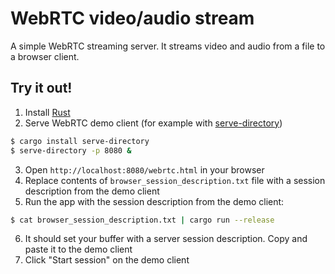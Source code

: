 # WebRTC video/audio stream

A simple WebRTC streaming server. It streams video and audio from a file to a browser client.

## Try it out!
1. Install [Rust](https://rustup.rs/)
2. Serve WebRTC demo client (for example with [serve-directory](https://crates.io/crates/serve-directory))
```bash
$ cargo install serve-directory
$ serve-directory -p 8080 &
```
3. Open `http://localhost:8080/webrtc.html` in your browser
4. Replace contents of `browser_session_description.txt` file with a session description from the demo client
5. Run the app with the session description from the demo client:
```bash
$ cat browser_session_description.txt | cargo run --release
```
6. It should set your buffer with a server session description. Copy and paste it to the demo client
7. Click "Start session" on the demo client